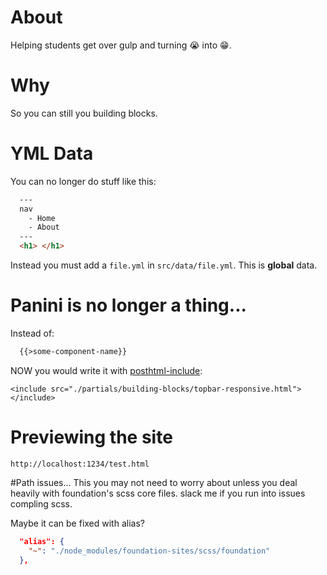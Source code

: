 # About
Helping students get over gulp and turning 😭 into 😁.

# Why
So you can still you building blocks.

# YML Data
You can no longer do stuff like this:

```html
  ---
  nav
    - Home
    - About
  ---
  <h1> </h1>
```

Instead you must add a `file.yml` in `src/data/file.yml`. This is **global** data.


# Panini is no longer a thing...
Instead of:

```html 
  {{>some-component-name}}
```

NOW you would write it with [posthtml-include](https://github.com/posthtml/posthtml-include):
```
<include src="./partials/building-blocks/topbar-responsive.html"></include>
```



# Previewing the site
`http://localhost:1234/test.html`

#Path issues...
This you may not need to worry about unless you deal heavily with foundation's scss core files. slack me if you run into issues compling scss.


Maybe it can be fixed with alias?

```json
  "alias": {
    "~": "./node_modules/foundation-sites/scss/foundation"
  },
```